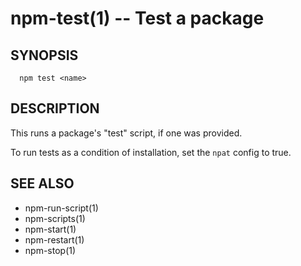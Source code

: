 npm-test(1) -- Test a package
=============================

## SYNOPSIS

      npm test <name>

## DESCRIPTION

This runs a package's "test" script, if one was provided.

To run tests as a condition of installation, set the `npat` config to
true.

## SEE ALSO

* npm-run-script(1)
* npm-scripts(1)
* npm-start(1)
* npm-restart(1)
* npm-stop(1)
